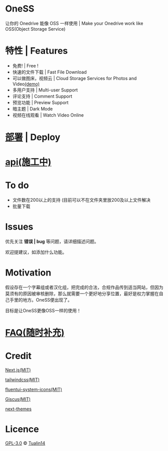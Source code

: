 # OneSS

让你的 Onedrive 能像 OSS 一样使用 | Make your Onedrive work like OSS(Object Storage Service)

# 特性 | Features

- 免费! | Free !
- 快速的文件下载 | Fast File Download
- 可以做图床，视频云 | Cloud Storage Services for Photos and Video[(demo)](https://www.dzaaaaaa.com/blog/LSW/OneSS)
- 多用户支持 | Multi-user Support
- 评论支持 | Comment Support
- 预览功能 | Preview Support
- 暗主题 | Dark Mode
- 视频在线观看 | Watch Video Online

# [部署](/doc/deploy.md) | Deploy

# [api(施工中)](/doc/api.md)

# To do

- 文件数在200以上的支持 (目前可以不在文件夹里放200及以上文件解决
- 批量下载

# Issues

优先关注 **错误 | bug** 等问题，请详细描述问题。

欢迎提建议，如添加什么功能。

# Motivation

假设存在一个字幕组或者汉化组，把完成的合法，合规作品传到适当网站，但因为莫须有的原因被审核删除，那么就需要一个更好地分享位置，最好是权力掌握在自己手里的地方。OneSS便出现了。

目标是让OneSS更像OSS一样的使用！

# [FAQ(随时补充)](/doc/FAQ.md)

# Credit

[Next.js(MIT)](https://github.com/vercel/next.js)

[tailwindcss(MIT)](https://github.com/tailwindlabs/tailwindcss)

[fluentui-system-icons(MIT)](https://github.com/microsoft/fluentui-system-icons)

[Giscus(MIT)](https://github.com/giscus/giscus)

[next-themes](https://github.com/pacocoursey/next-themes)

# Licence

[GPL-3.0](LICENSE) © [Tualin14](https://github.com/Tualin14)